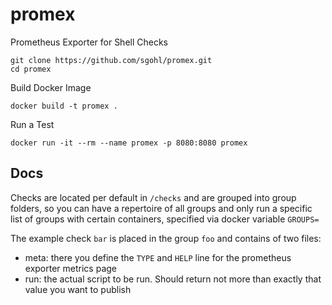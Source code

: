 # promex
Prometheus Exporter for Shell Checks

```
git clone https://github.com/sgohl/promex.git
cd promex
```

Build Docker Image
```
docker build -t promex .
```

Run a Test
```
docker run -it --rm --name promex -p 8080:8080 promex
```

## Docs

Checks are located per default in `/checks` and are grouped into group folders, so you can have a repertoire of all groups and only run a specific list of groups with certain containers, specified via docker variable `GROUPS=`

The example check `bar` is placed in the group `foo` and contains of two files:

- meta: there you define the `TYPE` and `HELP` line for the prometheus exporter metrics page
- run: the actual script to be run. Should return not more than exactly that value you want to publish

